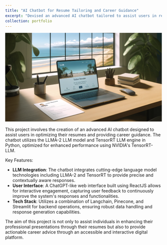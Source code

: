 ```yaml
---
title: "AI Chatbot for Resume Tailoring and Career Guidance"
excerpt: "Devised an advanced AI chatbot tailored to assist users in resume optimization and career advice, featuring a ChatGPT-like interface and optimized performance.<br/><img src='/images/ai-chatbot.png'>"
collection: portfolio
---
```


![Listify Chrome Extension](/images/ai-chatbot.png)

This project involves the creation of an advanced AI chatbot designed to assist users in optimizing their resumes and providing career guidance. The chatbot utilizes the LLMA-2 LLM model and TensorRT LLM engine in Python, optimized for enhanced performance using NVIDIA's TensorRT-LLM.

Key Features:
- **LLM Integration**: The chatbot integrates cutting-edge language model technologies including LLMA-2 and TensorRT to provide precise and contextually aware responses.
- **User Interface**: A ChatGPT-like web interface built using ReactJS allows for interactive engagement, capturing user feedback to continuously improve the system's responses and functionalities.
- **Tech Stack**: Utilizes a combination of Langchain, Pinecone, and Streamlit for backend operations, ensuring robust data handling and response generation capabilities.

The aim of this project is not only to assist individuals in enhancing their professional presentations through their resumes but also to provide actionable career advice through an accessible and interactive digital platform.
